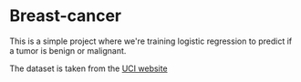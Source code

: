 # Breast-cancer
This is a simple project where we're training logistic regression to predict if a tumor is benign or malignant.

The dataset is taken from the [UCI website](https://archive.ics.uci.edu/ml/datasets.php)
